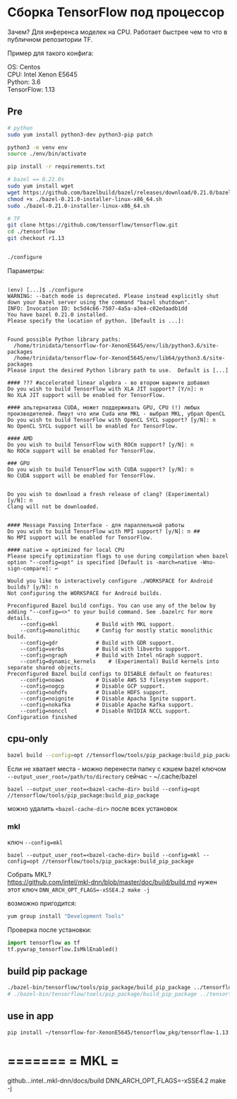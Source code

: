 # Сборка TensorFlow под процессор
Зачем? Для инференса моделек на CPU. Работает быстрее чем то что в публичном репозитории TF.  

Пример для такого конфига:  
  
OS: Centos  
CPU: Intel Xenon E5645  
Python: 3.6  
TensorFlow: 1.13  


## Pre

```sh
# python
sudo yum install python3-dev python3-pip patch

python3 -m venv env
source ./env/bin/activate

pip install -r requirements.txt

# bazel == 0.21.0s
sudo yum install wget
wget https://github.com/bazelbuild/bazel/releases/download/0.21.0/bazel-0.21.0-installer-linux-x86_64.sh
chmod +x ./bazel-0.21.0-installer-linux-x86_64.sh
sudo ./bazel-0.21.0-installer-linux-x86_64.sh

# TF
git clone https://github.com/tensorflow/tensorflow.git
cd ./tensorflow
git checkout r1.13


./configure
```

Параметры:    
```

(env) [...]$ ./configure
WARNING: --batch mode is deprecated. Please instead explicitly shut down your Bazel server using the command "bazel shutdown".
INFO: Invocation ID: bc5d4c66-7507-4a5a-a3e4-c02edaadb1dd
You have bazel 0.21.0 installed.
Please specify the location of python. [Default is ...]:


Found possible Python library paths:
  /home/trinidata/tensorflow-for-XenonE5645/env/lib/python3.6/site-packages
  /home/trinidata/tensorflow-for-XenonE5645/env/lib64/python3.6/site-packages
Please input the desired Python library path to use.  Default is [...]

#### ??? #accelerated linear algebra - во втором варинте добавил
Do you wish to build TensorFlow with XLA JIT support? [Y/n]: n 
No XLA JIT support will be enabled for TensorFlow.

#### альтернатива CUDA, может поддерживать GPU, CPU (!) любых производителей. Пишут что или Cuda или MKL - выбрал MKL, убрал OpenCL
Do you wish to build TensorFlow with OpenCL SYCL support? [y/N]: n 
No OpenCL SYCL support will be enabled for TensorFlow.

#### AMD
Do you wish to build TensorFlow with ROCm support? [y/N]: n 
No ROCm support will be enabled for TensorFlow.

### GPU
Do you wish to build TensorFlow with CUDA support? [y/N]: n
No CUDA support will be enabled for TensorFlow.


Do you wish to download a fresh release of clang? (Experimental) [y/N]: n 
Clang will not be downloaded.


#### Message Passing Interface - для параллельной работы 
Do you wish to build TensorFlow with MPI support? [y/N]: n ##
No MPI support will be enabled for TensorFlow.

#### native = optimized for local CPU
Please specify optimization flags to use during compilation when bazel option "--config=opt" is specified [Default is -march=native -Wno-sign-compare]: ↩︎ 

Would you like to interactively configure ./WORKSPACE for Android builds? [y/N]: n
Not configuring the WORKSPACE for Android builds.

Preconfigured Bazel build configs. You can use any of the below by adding "--config=<>" to your build command. See .bazelrc for more details.
	--config=mkl         	# Build with MKL support.
	--config=monolithic  	# Config for mostly static monolithic build.
	--config=gdr         	# Build with GDR support.
	--config=verbs       	# Build with libverbs support.
	--config=ngraph      	# Build with Intel nGraph support.
	--config=dynamic_kernels	# (Experimental) Build kernels into separate shared objects.
Preconfigured Bazel build configs to DISABLE default on features:
	--config=noaws       	# Disable AWS S3 filesystem support.
	--config=nogcp       	# Disable GCP support.
	--config=nohdfs      	# Disable HDFS support.
	--config=noignite    	# Disable Apacha Ignite support.
	--config=nokafka     	# Disable Apache Kafka support.
	--config=nonccl      	# Disable NVIDIA NCCL support.
Configuration finished
```

## cpu-only  
```sh
bazel build --config=opt //tensorflow/tools/pip_package:build_pip_package
```

Если не хватает места - можно перенести папку с кэшем bazel ключом `--output_user_root=/path/to/directory`
сейчас - ~/.cache/bazel  
```
bazel --output_user_root=<bazel-cache-dir> build --config=opt //tensorflow/tools/pip_package:build_pip_package
```
можно удалить `<bazel-cache-dir>` после всех установок  

### mkl
ключ `--config=mkl`
```
bazel --output_user_root=<bazel-cache-dir> build --config=mkl --config=opt //tensorflow/tools/pip_package:build_pip_package
```

Собрать MKL?  
https://github.com/intel/mkl-dnn/blob/master/doc/build/build.md
нужен этот ключ `DNN_ARCH_OPT_FLAGS=-xSSE4.2 make -j`
  
возможно пригодится:  
```sh
yum group install "Development Tools"
```

Проверка после установки:
```python
import tensorflow as tf
tf.pywrap_tensorflow.IsMklEnabled()
```
  
## build pip package  
```sh
./bazel-bin/tensorflow/tools/pip_package/build_pip_package ../tensorflow_pkg
# ./bazel-bin/tensorflow/tools/pip_package/build_pip_package ../tensorflow_pkg_mkl
```

## use in app
```sh
pip install ~/tensorflow-for-XenonE5645/tensorflow_pkg/tensorflow-1.13.2-cp36-cp36m-linux_x86_64.whl
```


 =======
 = MKL =
 =======
github...intel..mkl-dnn/docs/build
DNN_ARCH_OPT_FLAGS=-xSSE4.2 make -j


